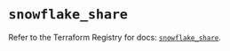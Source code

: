 # `snowflake_share`

Refer to the Terraform Registry for docs: [`snowflake_share`](https://registry.terraform.io/providers/snowflakedb/snowflake/2.8.0/docs/resources/share).

